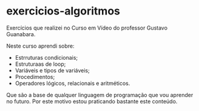 # exercicios-algoritmos
Exercícios que realizei no Curso em Vídeo do professor Gustavo Guanabara.

Neste curso aprendi sobre:

 - Estrruturas condicionais;
 - Estruturaas de loop;
 - Variáveis e tipos de variáveis;
 - Procedimentos;
 - Operadores lógicos, relacionais e aritméticos.

Que são a base de qualquer linguagem de programação que vou aprender no futuro.
Por este motivo estou praticando bastante este conteúdo.
